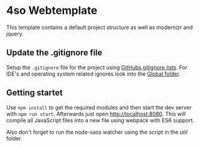# 4so Webtemplate

This template contains a default project structure as well as modernizr and jquery.


## Update the .gitignore file

Setup the `.gitignore` file for the project using [GitHubs gitignore lists](https://github.com/github/gitignore). 
For IDE's and operating system related ignores look into the [Global folder](https://github.com/github/gitignore/tree/master/Global).


## Getting startet

Use `npm install` to get the required modules and then start the dev server with
`npm run start`. Afterwards just open [http://localhost:8080](http://localhost:8080).
This will compile all JavaScript files into a new file using webpack with ES6
support.

Also don't forget to run the node-sass watcher using the script in the
*util* folder.
